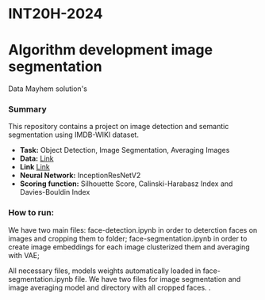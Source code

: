 # INT20H-2024

# Algorithm development image segmentation
Data Mayhem solution's

### Summary
This repository contains a project on image detection and semantic segmentation using IMDB-WIKI dataset.


- **Task:** Object Detection, Image Segmentation, Averaging Images<br>
- **Data:** <a href='https://data.vision.ee.ethz.ch/cvl/rrothe/imdb-wiki/'>Link</a> <br>
- **Link** <a href='https://data.vision.ee.ethz.ch/cvl/rrothe/imdb-wiki/'>Link</a> <br>
- **Neural Network:** InceptionResNetV2
- **Scoring function:** Silhouette Score, Calinski-Harabasz Index and Davies-Bouldin Index

### How to run:
We have  two main files: face-detection.ipynb in order to deterction faces on images and cropping them to folder;
face-segmentation.ipynb in order to create image embeddings for each image clusterized them and averaging with VAE;  

All necessary files, models weights automatically loaded in face-segmentation.ipynb file. We have two files for image segmentation and image averaging model and directory with all cropped faces.
.
